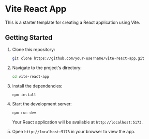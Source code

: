 # Vite React App

This is a starter template for creating a React application using Vite. 

## Getting Started

1. Clone this repository:

   ```bash
   git clone https://github.com/your-username/vite-react-app.git
   ```

2. Navigate to the project's directory:

   ```bash
   cd vite-react-app
   ```

3. Install the dependencies:

   ```bash
   npm install
   ```

4. Start the development server:

   ```bash
   npm run dev
   ```

   Your React application will be available at `http://localhost:5173`.

5. Open `http://localhost:5173` in your browser to view the app.
